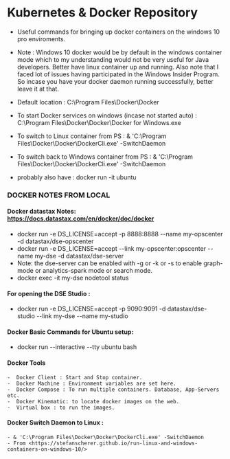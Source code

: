 # Kubernetes & Docker Repository

- Useful commands for bringing up docker containers on the windows 10 pro enviroments.

- Note : Windows 10 docker would be by default in the windows container mode which to my understanding would not be very useful for Java developers. Better have linux container up and running. Also note that I faced lot of issues having participated in the Windows Insider Program. So incase you have your docker daemon running successfully, better leave it at that.

- Default location : C:\Program Files\Docker\Docker
- To start Docker services on windows (incase not started auto) : C:\Program Files\Docker\Docker\Docker for Windows.exe
- To switch to Linux container from PS :  & 'C:\Program Files\Docker\Docker\DockerCli.exe' -SwitchDaemon
- To switch back to Windows container from PS :  & 'C:\Program Files\Docker\Docker\DockerCli.exe' -SwitchDaemon 
- probably also have : docker run -it ubuntu

### DOCKER NOTES FROM LOCAL

#### Docker datastax Notes: https://docs.datastax.com/en/docker/doc/docker

 - docker run -e DS_LICENSE=accept -p 8888:8888 --name my-opscenter -d datastax/dse-opscenter
 - docker run -e DS_LICENSE=accept --link my-opscenter:opscenter --name my-dse -d datastax/dse-server
 - Note: the dse-server can be enabled with -g or -k or -s to enable graph-mode or analytics-spark mode or search mode. 
 - docker exec -it my-dse nodetool status 

#### For opening the DSE Studio :
- docker run -e DS_LICENSE=accept -p 9090:9091 -d datastax/dse-studio --link my-dse --name my-studio

#### Docker Basic Commands for Ubuntu setup:

- docker run --interactive --tty ubuntu bash

#### Docker Tools
	-  Docker Client : Start and Stop container.
	-  Docker Machine : Environment variables are set here.
	-  Docker Compose : To run multiple containers. Database, App-Servers etc.
	-  Docker Kinematic: to locate docker images on the web.
	-  Virtual box : to run the images.

#### Docker Switch Daemon to Linux : 
	- & 'C:\Program Files\Docker\Docker\DockerCli.exe' -SwitchDaemon
	- From <https://stefanscherer.github.io/run-linux-and-windows-containers-on-windows-10/>

